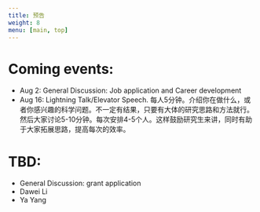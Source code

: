 ```yaml
---
title: 预告
weight: 8
menu: [main, top]
---
```


# Coming events:

- Aug 2: General Discussion: Job application and Career development
- Aug 16: Lightning Talk/Elevator Speech. 
每人5分钟。介绍你在做什么，或者你感兴趣的科学问题。不一定有结果，只要有大体的研究思路和方法就行。然后大家讨论5-10分钟。每次安排4-5个人。这样鼓励研究生来讲，同时有助于大家拓展思路，提高每次的效率。


# TBD:

- General Discussion: grant application
- Dawei Li
- Ya Yang
